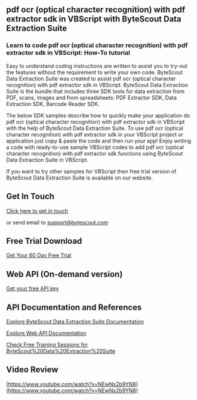 ## pdf ocr (optical character recognition) with pdf extractor sdk in VBScript with ByteScout Data Extraction Suite

### Learn to code pdf ocr (optical character recognition) with pdf extractor sdk in VBScript: How-To tutorial

Easy to understand coding instructions are written to assist you to try-out the features without the requirement to write your own code. ByteScout Data Extraction Suite was created to assist pdf ocr (optical character recognition) with pdf extractor sdk in VBScript. ByteScout Data Extraction Suite is the bundle that includes three SDK tools for data extraction from PDF, scans, images and from spreadsheets: PDF Extractor SDK, Data Extraction SDK, Barcode Reader SDK.

The below SDK samples describe how to quickly make your application do pdf ocr (optical character recognition) with pdf extractor sdk in VBScript with the help of ByteScout Data Extraction Suite. To use pdf ocr (optical character recognition) with pdf extractor sdk in your VBScript project or application just copy & paste the code and then run your app! Enjoy writing a code with ready-to-use sample VBScript codes to add pdf ocr (optical character recognition) with pdf extractor sdk functions using ByteScout Data Extraction Suite in VBScript.

 If you want to try other samples for VBScript then free trial version of ByteScout Data Extraction Suite is available on our website.

## Get In Touch

[Click here to get in touch](https://bytescout.zendesk.com/hc/en-us/requests/new?subject=ByteScout%20Data%20Extraction%20Suite%20Question)

or send email to [support@bytescout.com](mailto:support@bytescout.com?subject=ByteScout%20Data%20Extraction%20Suite%20Question) 

## Free Trial Download

[Get Your 60 Day Free Trial](https://bytescout.com/download/web-installer?utm_source=github-readme)

## Web API (On-demand version)

[Get your free API key](https://pdf.co/documentation/api?utm_source=github-readme)

## API Documentation and References

[Explore ByteScout Data Extraction Suite Documentation](https://bytescout.com/documentation/index.html?utm_source=github-readme)

[Explore Web API Documentation](https://pdf.co/documentation/api?utm_source=github-readme)

[Check Free Training Sessions for ByteScout%20Data%20Extraction%20Suite](https://academy.bytescout.com/)

## Video Review

[https://www.youtube.com/watch?v=NEwNs2b9YN8](https://www.youtube.com/watch?v=NEwNs2b9YN8)